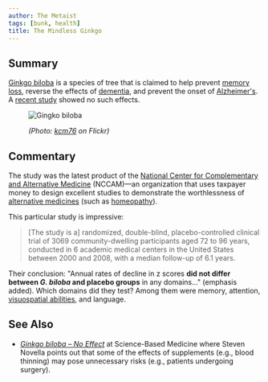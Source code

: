 ```yaml
---
author: The Metaist
tags: [bunk, health]
title: The Mindless Ginkgo
---
```


## Summary

<div class="entry-summary" markdown="1">

[Ginkgo biloba](http://en.wikipedia.org/wiki/Ginko_biloba) is a species of tree that is claimed to help prevent [memory loss](http://en.wikipedia.org/wiki/Memory_loss), reverse the effects of [dementia](http://en.wikipedia.org/wiki/Dementia), and prevent the onset of [Alzheimer's](http://en.wikipedia.org/wiki/Alzheimer's_Disease). A [recent study](http://jama.ama-assn.org/cgi/content/abstract/302/24/2663) showed no such effects.

</div>

<figure markdown="1">

![Gingko biloba]({{thumbnail}})

<figcaption>
  <address markdown="1">

(Photo: [kcm76](http://www.flickr.com/photos/kcm76/1580382469/) on Flickr)</address>

</figcaption>
</figure><!--more-->

## Commentary

The study was the latest product of the
[National Center for Complementary and Alternative Medicine](http://nccam.nih.gov/)
(NCCAM)&mdash;an organization that uses taxpayer money to design excellent
studies to demonstrate the worthlessness of
[alternative medicines](http://en.wikipedia.org/wiki/Alternative_medicine)
(such as [homeopathy](/blog/2010/01/dilute-homeopathy.html)).

This particular study is impressive:

> [The study is a] randomized, double-blind, placebo-controlled clinical trial
> of 3069 community-dwelling participants aged 72 to 96 years, conducted in 6
> academic medical centers in the United States between 2000 and 2008, with a
> median follow-up of 6.1 years.

Their conclusion: "Annual rates of decline in z scores **did not differ between
_G. biloba_ and placebo groups** in any domains..." (emphasis added).
Which domains did they test? Among them were memory, attention,
[visuospatial abilities](http://en.wikipedia.org/wiki/Visuospatial), and
language.

## See Also

- <cite>[Ginkgo biloba &ndash; No Effect](http://www.sciencebasedmedicine.org/?p=3235)</cite>
  at <span class="vcard fn org">Science-Based Medicine</span>
  where <span class="vcard fn">Steven Novella</span>
  points out that some of the effects of supplements (e.g., blood thinning)
  may pose unnecessary risks (e.g., patients undergoing surgery).
